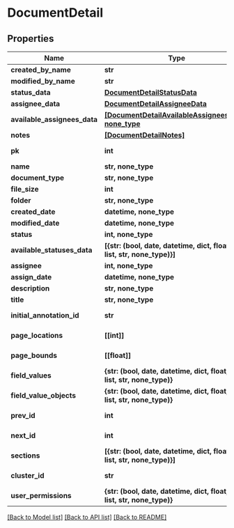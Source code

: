 # DocumentDetail


## Properties
Name | Type | Description | Notes
------------ | ------------- | ------------- | -------------
**created_by_name** | **str** |  | 
**modified_by_name** | **str** |  | 
**status_data** | [**DocumentDetailStatusData**](DocumentDetailStatusData.md) |  | 
**assignee_data** | [**DocumentDetailAssigneeData**](DocumentDetailAssigneeData.md) |  | 
**available_assignees_data** | [**[DocumentDetailAvailableAssigneesData], none_type**](DocumentDetailAvailableAssigneesData.md) |  | 
**notes** | [**[DocumentDetailNotes]**](DocumentDetailNotes.md) |  | 
**pk** | **int** |  | [optional] [readonly] 
**name** | **str, none_type** |  | [optional] 
**document_type** | **str, none_type** |  | [optional] 
**file_size** | **int** |  | [optional] 
**folder** | **str, none_type** |  | [optional] 
**created_date** | **datetime, none_type** |  | [optional] 
**modified_date** | **datetime, none_type** |  | [optional] 
**status** | **int, none_type** |  | [optional] 
**available_statuses_data** | **[{str: (bool, date, datetime, dict, float, int, list, str, none_type)}]** |  | [optional] [readonly] 
**assignee** | **int, none_type** |  | [optional] 
**assign_date** | **datetime, none_type** |  | [optional] 
**description** | **str, none_type** |  | [optional] 
**title** | **str, none_type** |  | [optional] 
**initial_annotation_id** | **str** |  | [optional] [readonly] 
**page_locations** | **[[int]]** |  | [optional] [readonly] 
**page_bounds** | **[[float]]** |  | [optional] [readonly] 
**field_values** | **{str: (bool, date, datetime, dict, float, int, list, str, none_type)}** |  | [optional] [readonly] 
**field_value_objects** | **{str: (bool, date, datetime, dict, float, int, list, str, none_type)}** |  | [optional] [readonly] 
**prev_id** | **int** |  | [optional] [readonly] 
**next_id** | **int** |  | [optional] [readonly] 
**sections** | **[{str: (bool, date, datetime, dict, float, int, list, str, none_type)}]** |  | [optional] [readonly] 
**cluster_id** | **str** |  | [optional] [readonly] 
**user_permissions** | **{str: (bool, date, datetime, dict, float, int, list, str, none_type)}** |  | [optional] [readonly] 

[[Back to Model list]](../README.md#documentation-for-models) [[Back to API list]](../README.md#documentation-for-api-endpoints) [[Back to README]](../README.md)


